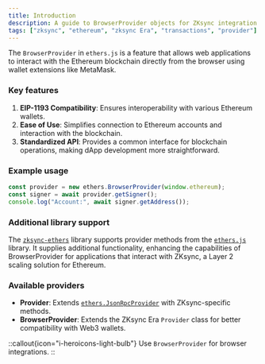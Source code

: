 ```yaml
---
title: Introduction
description: A guide to BrowserProvider objects for ZKsync integration
tags: ["zksync", "ethereum", "zksync Era", "transactions", "provider"]
---
```


The `BrowserProvider` in `ethers.js` is a feature that allows web applications to interact with the Ethereum blockchain
directly from the browser using wallet extensions like MetaMask.

### Key features

1. **EIP-1193 Compatibility**: Ensures interoperability with various Ethereum wallets.
2. **Ease of Use**: Simplifies connection to Ethereum accounts and interaction with the blockchain.
3. **Standardized API**: Provides a common interface for blockchain operations, making dApp development more straightforward.

### Example usage

```javascript
const provider = new ethers.BrowserProvider(window.ethereum);
const signer = await provider.getSigner();
console.log("Account:", await signer.getAddress());
```

### Additional library support

The [`zksync-ethers`](https://www.npmjs.com/package/zksync-ethers) library supports provider methods
from the [`ethers.js`](https://docs.ethers.io/v6/api/providers) library. It supplies additional functionality,
enhancing the capabilities of BrowserProvider for applications that interact with ZKsync, a Layer 2 scaling
solution for Ethereum.

### Available providers

- **Provider**: Extends [`ethers.JsonRpcProvider`](https://docs.ethers.org/v6/api/providers/jsonrpc/#about-jsonrpcProvider)
with ZKsync-specific methods.
- **BrowserProvider**: Extends the ZKsync Era `Provider` class for better compatibility with Web3 wallets.

::callout{icon="i-heroicons-light-bulb"}
Use `BrowserProvider` for browser integrations.
::

